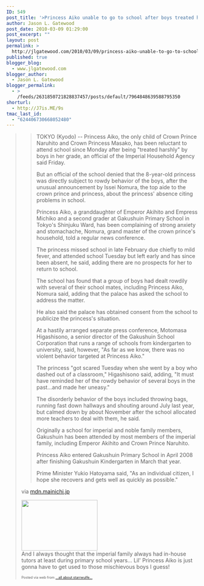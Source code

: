 ```yaml
---
ID: 549
post_title: '>Princess Aiko unable to go to school after boys treated her harshly &#8211; The Mainichi Daily News'
author: Jason L. Gatewood
post_date: 2010-03-09 01:29:00
post_excerpt: ""
layout: post
permalink: >
  http://jlgatewood.com/2010/03/09/princess-aiko-unable-to-go-to-school-after-boys-treated-her-harshly-the-mainichi-daily-news/
published: true
blogger_blog:
  - www.jlgatewood.com
blogger_author:
  - Jason L. Gatewood
blogger_permalink:
  - >
    /feeds/2631850721828837457/posts/default/7964848639588795350
shorturl:
  - http://J7is.ME/9s
tmac_last_id:
  - "624406730668052480"
---
```

><div><div> <blockquote><p>TOKYO (Kyodo) -- Princess Aiko, the only child of Crown Prince Naruhito and Crown Princess Masako, has been reluctant to attend school since Monday after being "treated harshly" by boys in her grade, an official of the Imperial Household Agency said Friday.</p>  <p>But an official of the school denied that the 8-year-old princess was directly subject to rowdy behavior of the boys, after the unusual announcement by Issei Nomura, the top aide to the crown prince and princess, about the princess' absence citing problems in school.</p>  <p>Princess Aiko, a granddaughter of Emperor Akihito and Empress Michiko and a second grader at Gakushuin Primary School in Tokyo's Shinjuku Ward, has been complaining of strong anxiety and stomachache, Nomura, grand master of the crown prince's household, told a regular news conference.</p>  <p>The princess missed school in late February due chiefly to mild fever, and attended school Tuesday but left early and has since been absent, he said, adding there are no prospects for her to return to school.</p>  <p>The school has found that a group of boys had dealt rowdily with several of their school mates, including Princess Aiko, Nomura said, adding that the palace has asked the school to address the matter.</p>  <p>He also said the palace has obtained consent from the school to publicize the princess's situation.</p>  <p>At a hastily arranged separate press conference, Motomasa Higashisono, a senior director of the Gakushuin School Corporation that runs a range of schools from kindergarten to university, said, however, "As far as we know, there was no violent behavior targeted at Princess Aiko."</p>  <p>The princess "got scared Tuesday when she went by a boy who dashed out of a classroom," Higashisono said, adding, "It must have reminded her of the rowdy behavior of several boys in the past...and made her uneasy."</p>  <p>The disorderly behavior of the boys included throwing bags, running fast down hallways and shouting around July last year, but calmed down by about November after the school allocated more teachers to deal with them, he said.</p>  <p>Originally a school for imperial and noble family members, Gakushuin has been attended by most members of the imperial family, including Emperor Akihito and Crown Prince Naruhito.</p>  <p>Princess Aiko entered Gakushuin Primary School in April 2008 after finishing Gakushuin Kindergarten in March that year.</p>  <p>Prime Minister Yukio Hatoyama said, "As an individual citizen, I hope she recovers and gets well as quickly as possible."</p>        </blockquote>    <div>via <a href="http://mdn.mainichi.jp/mdnnews/news/20100305p2g00m0dm035000c.html">mdn.mainichi.jp</a></div> <p><img src="http://posterous.com/getfile/files.posterous.com/starrwulfe/BDwJIdfyltsEqBhEqilsAkrofuHqCedczulCBdmhyAvHJzotiutAbfcwebpu/media_httpuploadwikim_ennlq.png.scaled500.png" width="200" height="133" /> <br />And I always thought that the imperial family always had in-house tutors at least during primary school years...  Lil' Princess Aiko is just gonna have to get used to those mischievous boys I guess!</p></div><p style="font-size: 9px;">  Posted via web from <a href="http://starrwulfe.info/princess-aiko-unable-to-go-to-school-after-bo-1">...all about starrwulfe...</a>  </p></div>